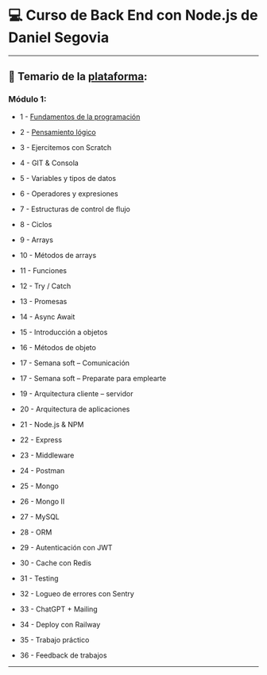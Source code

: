 # :computer: Curso de Back End con Node.js de Daniel Segovia

---

## :book: Temario de la [plataforma](https://danielsegovia.com/plataforma):

### Módulo 1:

- 1 - [Fundamentos de la programación](https://github.com/eugenia1984/BackEnd-Node.js-con-Daniel-Segovia/blob/main/teoria/01-fundamentos-de-la-programacion.md)

- 2 - [Pensamiento lógico](https://github.com/eugenia1984/BackEnd-Node.js-con-Daniel-Segovia/blob/main/teoria/02-pensamiento-logico.md)

- 3 - Ejercitemos con Scratch

- 4 - GIT & Consola

- 5 - Variables y tipos de datos

- 6 - Operadores y expresiones

- 7 - Estructuras de control de flujo

- 8 - Ciclos

- 9 - Arrays

- 10 - Métodos de arrays

- 11 - Funciones

- 12 - Try / Catch

- 13 - Promesas

- 14 - Async Await

- 15 - Introducción a objetos

- 16 - Métodos de objeto

- 17 - Semana soft – Comunicación

- 17 - Semana soft – Preparate para emplearte

- 19 - Arquitectura cliente – servidor

- 20 - Arquitectura de aplicaciones

- 21 - Node.js & NPM

- 22 - Express

- 23 - Middleware

- 24 - Postman

- 25 - Mongo

- 26 - Mongo II

- 27 - MySQL

- 28 - ORM

- 29 - Autenticación con JWT

- 30 - Cache con Redis

- 31 - Testing

- 32 - Logueo de errores con Sentry

- 33 - ChatGPT + Mailing

- 34 - Deploy con Railway

- 35 - Trabajo práctico

- 36 - Feedback de trabajos

---

